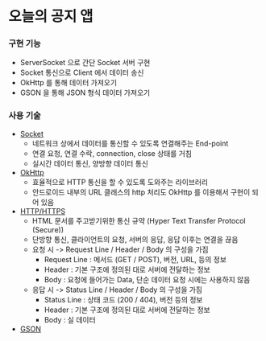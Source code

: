 # 오늘의 공지 앱

### 구현 기능
- ServerSocket 으로 간단 Socket 서버 구현
- Socket 통신으로 Client 에서 데이터 송신
- OkHttp 를 통해 데이터 가져오기
- GSON 을 통해 JSON 형식 데이터 가져오기


### 사용 기술
- [Socket](https://developer.android.com/reference/java/net/Socket)
    - 네트워크 상에서 데이터를 통신할 수 있도록 연결해주는 End-point
    - 연결 요청, 연결 수락, connection, close 상태를 거침
    - 실시간 데이터 통신, 양방향 데이터 통신
- [OkHttp](https://square.github.io/okhttp/)
    - 효율적으로 HTTP 통신을 할 수 있도록 도와주는 라이브러리
    - 안드로이드 내부의 URL 클래스의 http 처리도 OkHttp 를 이용해서 구현이 되어 있음
- [HTTP/HTTPS](https://developer.android.com/training/articles/security-ssl)
    - HTML 문서를 주고받기위한 통신 규약 (Hyper Text Transfer Protocol (Secure))
    - 단방향 통신, 클라이언트의 요청, 서버의 응답, 응답 이후는 연결을 끊음
    - 요청 시 -> Request Line / Header / Body 의 구성을 가짐
        - Request Line : 메서드 (GET / POST), 버전, URL, 등의 정보
        - Header : 기본 구조에 정의된 대로 서버에 전달하는 정보
        - Body : 요청에 들어가는 Data, 단순 데이터 요청 시에는 사용하지 않음
    - 응답 시 -> Status Line / Header / Body 의 구성을 가짐
        - Status Line : 상태 코드 (200 / 404), 버전 등의 정보
        - Header : 기본 구조에 정의된 대로 서버에 전달하는 정보
        - Body : 실 데이터
- [GSON](https://developer.android.com/training/volley/request-custom)